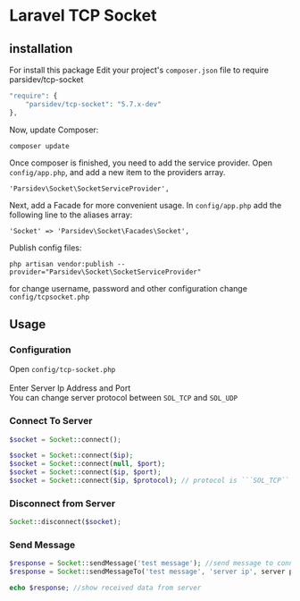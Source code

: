 Laravel TCP Socket
==========

installation
------------
For install this package Edit your project's ```composer.json``` file to require parsidev/tcp-socket

```php
"require": {
    "parsidev/tcp-socket": "5.7.x-dev"
},
```
Now, update Composer:
```
composer update
```
Once composer is finished, you need to add the service provider. Open ```config/app.php```, and add a new item to the providers array.
```
'Parsidev\Socket\SocketServiceProvider',
```
Next, add a Facade for more convenient usage. In ```config/app.php``` add the following line to the aliases array:
```
'Socket' => 'Parsidev\Socket\Facades\Socket',
```
Publish config files:
```
php artisan vendor:publish --provider="Parsidev\Socket\SocketServiceProvider"
```
for change username, password and other configuration change ```config/tcpsocket.php```

Usage
-----

### Configuration
Open ```config/tcp-socket.php```<br/>
<br />
Enter Server Ip Address and Port
<br />
You can change server protocol between ```SOL_TCP``` and ```SOL_UDP```

### Connect To Server
```php
$socket = Socket::connect();

$socket = Socket::connect($ip);
$socket = Socket::connect(null, $port);
$socket = Socket::connect($ip, $port);
$socket = Socket::connect($ip, $protocol); // protocol is ```SOL_TCP``` or ```SOL_UDP```
```

### Disconnect from Server
```php
Socket::disconnect($socket);
```

### Send Message
```php
$response = Socket::sendMessage('test message'); //send message to connected server
$response = Socket::sendMessageTo('test message', 'server ip', server port) // send message to a socket

echo $response; //show received data from server
```
